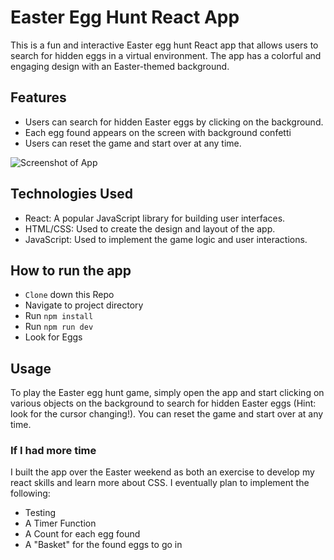# Easter Egg Hunt React App

This is a fun and interactive Easter egg hunt React app that allows users to search for hidden eggs in a virtual environment. The app has a colorful and engaging design with an Easter-themed background.

## Features

- Users can search for hidden Easter eggs by clicking on the background.
- Each egg found appears on the screen with background confetti
- Users can reset the game and start over at any time.

![Screenshot of App](./src/assets/Screenshot%202023-04-13%20at%2020.08.19.png)

## Technologies Used

- React: A popular JavaScript library for building user interfaces.
- HTML/CSS: Used to create the design and layout of the app.
- JavaScript: Used to implement the game logic and user interactions.

## How to run the app

- `Clone` down this Repo
- Navigate to project directory
- Run `npm install`
- Run `npm run dev`
- Look for Eggs

## Usage

To play the Easter egg hunt game, simply open the app and start clicking on various objects on the background to search for hidden Easter eggs (Hint: look for the cursor changing!). You can reset the game and start over at any time.

### If I had more time

I built the app over the Easter weekend as both an exercise to develop my react skills and learn more about CSS. I eventually plan to implement the following:

- Testing
- A Timer Function
- A Count for each egg found
- A "Basket" for the found eggs to go in
